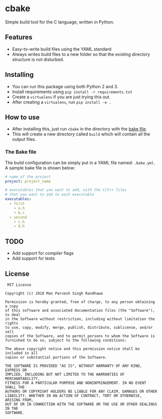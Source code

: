 # cbake
Simple build tool for the C language, written in Python.

## Features
- Easy-to-write build files using the YAML standard
- Always writes build files to a new folder so that the existing directory structure is not disturbed. 

## Installing
- You can run this package using both Python 2 and 3.
- Install requirements using `pip install -r requirements.txt`
- Create a `virtualenv` if you are just trying this out.
- After creating a `virtualenv`, run `pip install -e .`

## How to use
- After installing this, just run `cbake` in the directory with the [bake file](#the-bake-file). 
- This will create a new directory called `build` which will contain all the output files.

### The Bake file
The build configuration can be simply put in a YAML file named: `.bake.yml`. A sample bake file is shown below:

```yaml
# name of the project
project: project_name

# executables that you want to add, with the C/C++ files
# that you want to add to each executable
executables:
  - first
    - a.h
    - b.c
  - second
    - c.h
    - d.h
```

## TODO
- Add support for compiler flags
- Add support for tests
 
 ## License
```
 MIT License

Copyright (c) 2018 Man Parvesh Singh Randhawa

Permission is hereby granted, free of charge, to any person obtaining a copy
of this software and associated documentation files (the "Software"), to deal
in the Software without restriction, including without limitation the rights
to use, copy, modify, merge, publish, distribute, sublicense, and/or sell
copies of the Software, and to permit persons to whom the Software is
furnished to do so, subject to the following conditions:

The above copyright notice and this permission notice shall be included in all
copies or substantial portions of the Software.

THE SOFTWARE IS PROVIDED "AS IS", WITHOUT WARRANTY OF ANY KIND, EXPRESS OR
IMPLIED, INCLUDING BUT NOT LIMITED TO THE WARRANTIES OF MERCHANTABILITY,
FITNESS FOR A PARTICULAR PURPOSE AND NONINFRINGEMENT. IN NO EVENT SHALL THE
AUTHORS OR COPYRIGHT HOLDERS BE LIABLE FOR ANY CLAIM, DAMAGES OR OTHER
LIABILITY, WHETHER IN AN ACTION OF CONTRACT, TORT OR OTHERWISE, ARISING FROM,
OUT OF OR IN CONNECTION WITH THE SOFTWARE OR THE USE OR OTHER DEALINGS IN THE
SOFTWARE.
```
